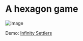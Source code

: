 # A hexagon game

![image](https://user-images.githubusercontent.com/3457668/77252212-cbc49e80-6c52-11ea-95f7-ea390db30dfe.png)

Demo: [Infinity Settlers](https://infinity-settlers.andersjurisoo.com)
